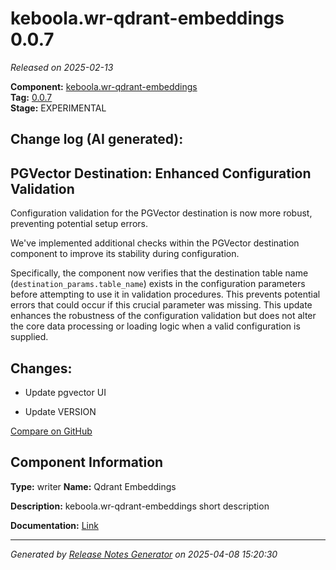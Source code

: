 #  keboola.wr-qdrant-embeddings 0.0.7

_Released on 2025-02-13_

**Component:** [keboola.wr-qdrant-embeddings](https://github.com/keboola/component-embeddings-v2)  
**Tag:** [0.0.7](https://github.com/keboola/component-embeddings-v2/releases/tag/0.0.7)  
**Stage:** EXPERIMENTAL


## Change log (AI generated):
## PGVector Destination: Enhanced Configuration Validation
Configuration validation for the PGVector destination is now more robust, preventing potential setup errors.

We've implemented additional checks within the PGVector destination component to improve its stability during configuration.

Specifically, the component now verifies that the destination table name (`destination_params.table_name`) exists in the configuration parameters before attempting to use it in validation procedures. This prevents potential errors that could occur if this crucial parameter was missing. This update enhances the robustness of the configuration validation but does not alter the core data processing or loading logic when a valid configuration is supplied.



## Changes:



- Update pgvector UI 




- Update VERSION 



[Compare on GitHub](https://github.com/keboola/component-embeddings-v2/compare/0.0.6...0.0.7)



## Component Information
**Type:** writer
**Name:** Qdrant Embeddings

**Description:** keboola.wr-qdrant-embeddings short description


**Documentation:** [Link](https://github.com/keboola/component-embeddings-v2/blob/master/README.md)



---
_Generated by [Release Notes Generator](https://github.com/keboola/release-notes-generator)
on 2025-04-08 15:20:30_